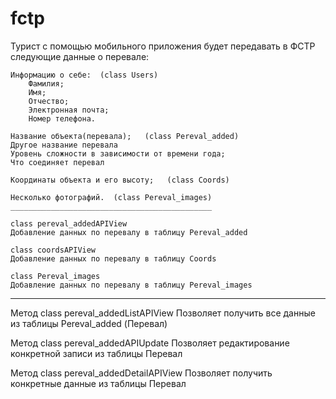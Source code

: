 # fctp
Турист с помощью мобильного приложения будет передавать в ФСТР следующие данные о перевале:

    Информацию о себе:  (class Users)
        Фамилия;
        Имя;
        Отчество;
        Электронная почта;
        Номер телефона.
        
    Название объекта(перевала);   (class Pereval_added)
    Другое название перевала
    Уровень сложности в зависимости от времени года;
    Что соединяет перевал
   
    Координаты объекта и его высоту;   (class Coords)
    
    Несколько фотографий.  (class Pereval_images)
    _____________________________________________

    class pereval_addedAPIView 
    Добавление данных по перевалу в таблицу Pereval_added

    class coordsAPIView
    Добавление данных по перевалу в таблицу Coords

    class Pereval_images
    Добавление данных по перевалу в таблицу Pereval_images

   ______________________________________________

   Метод class pereval_addedListAPIView
   Позволяет получить все данные из таблицы Pereval_added (Перевал)

   Метод class pereval_addedAPIUpdate
   Позволяет редактирование конкретной записи из таблицы Перевал

   Метод class pereval_addedDetailAPIView
   Позволяет получить конкретные данные из таблицы Перевал
